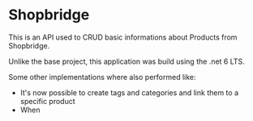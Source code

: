 # Shopbridge

This is an API used to CRUD basic informations about Products from Shopbridge.

Unlike the base project, this application was build using the .net 6 LTS.

Some other implementations where also performed like:
* It's now possible to create tags and categories and link them to a specific product
* When 